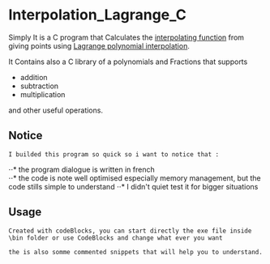 # Interpolation_Lagrange_C 

Simply It is a C program that Calculates the [interpolating function](https://en.wikipedia.org/wiki/Interpolation) from giving points using [Lagrange polynomial interpolation](https://en.wikipedia.org/wiki/Lagrange_polynomial).

It Contains also a C library  of a polynomials and Fractions that supports 

- addition
- subtraction
- multiplication

and other useful operations.


## Notice 

    I builded this program so quick so i want to notice that : 
   ⋅⋅* the program dialogue is written in french     
   ⋅⋅* the code is note well optimised especially memory management, but the code stills simple to understand
   ⋅⋅* I didn't quiet test it for bigger situations

## Usage

    Created with codeBlocks, you can start directly the exe file inside \bin folder or use CodeBlocks and change what ever you want 
    
    the is also somme commented snippets that will help you to understand.

